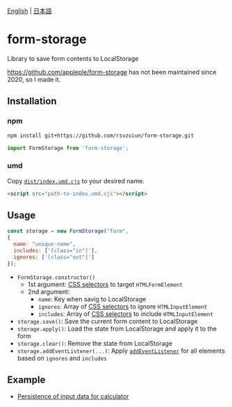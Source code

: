 [English](README.md) | [日本語](README-ja.md)

# form-storage

Library to save form contents to LocalStorage

https://github.com/appleple/form-storage has not been maintained since 2020, so I made it.

## Installation

### npm

```sh
npm install git+https://github.com/rsvzuiun/form-storage.git
```

```js
import FormStorage from 'form-storage';
```


### umd

Copy [`dist/index.umd.cjs`](dist/index.umd.cjs) to your desired name.

```html
<script src="path-to-index.umd.cjs"></script>
```

## Usage

```js
const storage = new FormStorage("form",
{
  name: "unique-name",
  includes: ['[class="in"]'],
  ignores: ['[class="out"]']
});
```

* `FormStorage.constructor()`
  * 1st argument: [CSS selectors](https://developer.mozilla.org/en/docs/Web/CSS/CSS_selectors) to target `HTMLFormElement`
  * 2nd argument:
    * `name`: Key when savig to LocalStorage
    * `ignores`: Array of [CSS selectors](https://developer.mozilla.org/en/docs/Web/CSS/CSS_selectors) to ignore `HTMLInputElement`
    * `includes`: Array of [CSS selectors](https://developer.mozilla.org/en/docs/Web/CSS/CSS_selectors) to include `HTMLInputElement`
* `storage.save()`: Save the current form content to LocalStorage
* `storage.apply()`: Load the state from LocalStorage and apply it to the form
* `storage.clear()`: Remove the state from LocalStorage
* `storage.addEventListener(...)`: Apply [`addEventListener`](https://developer.mozilla.org/en/docs/Web/API/EventTarget/addEventListener) for all elements based on `ignores` and `includes`

## Example

* [Persistence of input data for calculator](https://github.com/rsvzuiun/rsvzuiun.github.io/tree/main/content/posts/pot)
